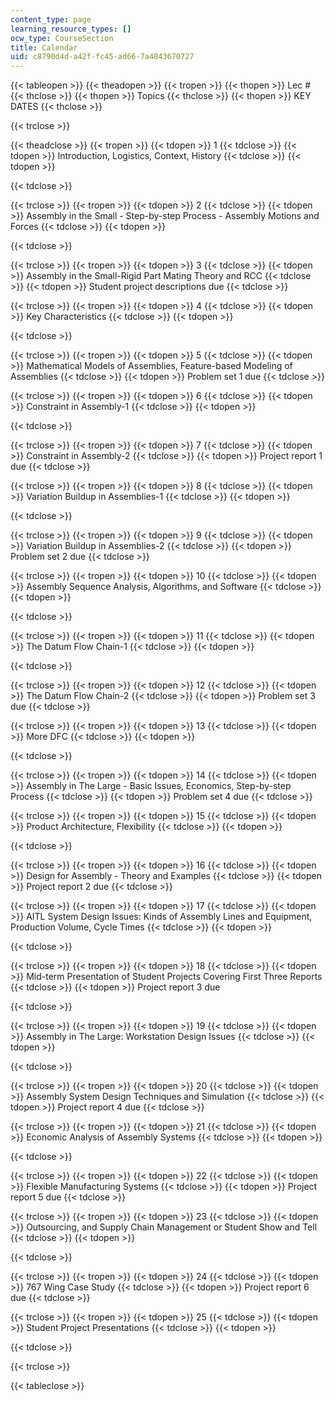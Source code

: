```yaml
---
content_type: page
learning_resource_types: []
ocw_type: CourseSection
title: Calendar
uid: c8790d4d-a42f-fc45-ad66-7a4843670727
---
```


{{< tableopen >}}
{{< theadopen >}}
{{< tropen >}}
{{< thopen >}}
Lec #
{{< thclose >}}
{{< thopen >}}
Topics
{{< thclose >}}
{{< thopen >}}
KEY DATES
{{< thclose >}}

{{< trclose >}}

{{< theadclose >}}
{{< tropen >}}
{{< tdopen >}}
1
{{< tdclose >}}
{{< tdopen >}}
Introduction, Logistics, Context, History
{{< tdclose >}}
{{< tdopen >}}

{{< tdclose >}}

{{< trclose >}}
{{< tropen >}}
{{< tdopen >}}
2
{{< tdclose >}}
{{< tdopen >}}
Assembly in the Small - Step-by-step Process - Assembly Motions and Forces
{{< tdclose >}}
{{< tdopen >}}

{{< tdclose >}}

{{< trclose >}}
{{< tropen >}}
{{< tdopen >}}
3
{{< tdclose >}}
{{< tdopen >}}
Assembly in the Small-Rigid Part Mating Theory and RCC
{{< tdclose >}}
{{< tdopen >}}
Student project descriptions due
{{< tdclose >}}

{{< trclose >}}
{{< tropen >}}
{{< tdopen >}}
4
{{< tdclose >}}
{{< tdopen >}}
Key Characteristics
{{< tdclose >}}
{{< tdopen >}}

{{< tdclose >}}

{{< trclose >}}
{{< tropen >}}
{{< tdopen >}}
5
{{< tdclose >}}
{{< tdopen >}}
Mathematical Models of Assemblies, Feature-based Modeling of Assemblies
{{< tdclose >}}
{{< tdopen >}}
Problem set 1 due
{{< tdclose >}}

{{< trclose >}}
{{< tropen >}}
{{< tdopen >}}
6
{{< tdclose >}}
{{< tdopen >}}
Constraint in Assembly-1
{{< tdclose >}}
{{< tdopen >}}

{{< tdclose >}}

{{< trclose >}}
{{< tropen >}}
{{< tdopen >}}
7
{{< tdclose >}}
{{< tdopen >}}
Constraint in Assembly-2
{{< tdclose >}}
{{< tdopen >}}
Project report 1 due
{{< tdclose >}}

{{< trclose >}}
{{< tropen >}}
{{< tdopen >}}
8
{{< tdclose >}}
{{< tdopen >}}
Variation Buildup in Assemblies-1
{{< tdclose >}}
{{< tdopen >}}

{{< tdclose >}}

{{< trclose >}}
{{< tropen >}}
{{< tdopen >}}
9
{{< tdclose >}}
{{< tdopen >}}
Variation Buildup in Assemblies-2
{{< tdclose >}}
{{< tdopen >}}
Problem set 2 due
{{< tdclose >}}

{{< trclose >}}
{{< tropen >}}
{{< tdopen >}}
10
{{< tdclose >}}
{{< tdopen >}}
Assembly Sequence Analysis, Algorithms, and Software
{{< tdclose >}}
{{< tdopen >}}

{{< tdclose >}}

{{< trclose >}}
{{< tropen >}}
{{< tdopen >}}
11
{{< tdclose >}}
{{< tdopen >}}
The Datum Flow Chain-1
{{< tdclose >}}
{{< tdopen >}}

{{< tdclose >}}

{{< trclose >}}
{{< tropen >}}
{{< tdopen >}}
12
{{< tdclose >}}
{{< tdopen >}}
The Datum Flow Chain-2
{{< tdclose >}}
{{< tdopen >}}
Problem set 3 due
{{< tdclose >}}

{{< trclose >}}
{{< tropen >}}
{{< tdopen >}}
13
{{< tdclose >}}
{{< tdopen >}}
More DFC
{{< tdclose >}}
{{< tdopen >}}

{{< tdclose >}}

{{< trclose >}}
{{< tropen >}}
{{< tdopen >}}
14
{{< tdclose >}}
{{< tdopen >}}
Assembly in The Large - Basic Issues, Economics, Step-by-step Process
{{< tdclose >}}
{{< tdopen >}}
Problem set 4 due
{{< tdclose >}}

{{< trclose >}}
{{< tropen >}}
{{< tdopen >}}
15
{{< tdclose >}}
{{< tdopen >}}
Product Architecture, Flexibility
{{< tdclose >}}
{{< tdopen >}}

{{< tdclose >}}

{{< trclose >}}
{{< tropen >}}
{{< tdopen >}}
16
{{< tdclose >}}
{{< tdopen >}}
Design for Assembly - Theory and Examples
{{< tdclose >}}
{{< tdopen >}}
Project report 2 due
{{< tdclose >}}

{{< trclose >}}
{{< tropen >}}
{{< tdopen >}}
17
{{< tdclose >}}
{{< tdopen >}}
AITL System Design Issues: Kinds of Assembly Lines and Equipment, Production Volume, Cycle Times
{{< tdclose >}}
{{< tdopen >}}

{{< tdclose >}}

{{< trclose >}}
{{< tropen >}}
{{< tdopen >}}
18
{{< tdclose >}}
{{< tdopen >}}
Mid-term Presentation of Student Projects Covering First Three Reports
{{< tdclose >}}
{{< tdopen >}}
Project report 3 due  

{{< tdclose >}}

{{< trclose >}}
{{< tropen >}}
{{< tdopen >}}
19
{{< tdclose >}}
{{< tdopen >}}
Assembly in The Large: Workstation Design Issues
{{< tdclose >}}
{{< tdopen >}}

{{< tdclose >}}

{{< trclose >}}
{{< tropen >}}
{{< tdopen >}}
20
{{< tdclose >}}
{{< tdopen >}}
Assembly System Design Techniques and Simulation
{{< tdclose >}}
{{< tdopen >}}
Project report 4 due
{{< tdclose >}}

{{< trclose >}}
{{< tropen >}}
{{< tdopen >}}
21
{{< tdclose >}}
{{< tdopen >}}
Economic Analysis of Assembly Systems
{{< tdclose >}}
{{< tdopen >}}

{{< tdclose >}}

{{< trclose >}}
{{< tropen >}}
{{< tdopen >}}
22
{{< tdclose >}}
{{< tdopen >}}
Flexible Manufacturing Systems
{{< tdclose >}}
{{< tdopen >}}
Project report 5 due
{{< tdclose >}}

{{< trclose >}}
{{< tropen >}}
{{< tdopen >}}
23
{{< tdclose >}}
{{< tdopen >}}
Outsourcing, and Supply Chain Management or Student Show and Tell
{{< tdclose >}}
{{< tdopen >}}

{{< tdclose >}}

{{< trclose >}}
{{< tropen >}}
{{< tdopen >}}
24
{{< tdclose >}}
{{< tdopen >}}
767 Wing Case Study
{{< tdclose >}}
{{< tdopen >}}
Project report 6 due
{{< tdclose >}}

{{< trclose >}}
{{< tropen >}}
{{< tdopen >}}
25
{{< tdclose >}}
{{< tdopen >}}
Student Project Presentations
{{< tdclose >}}
{{< tdopen >}}

{{< tdclose >}}

{{< trclose >}}

{{< tableclose >}}